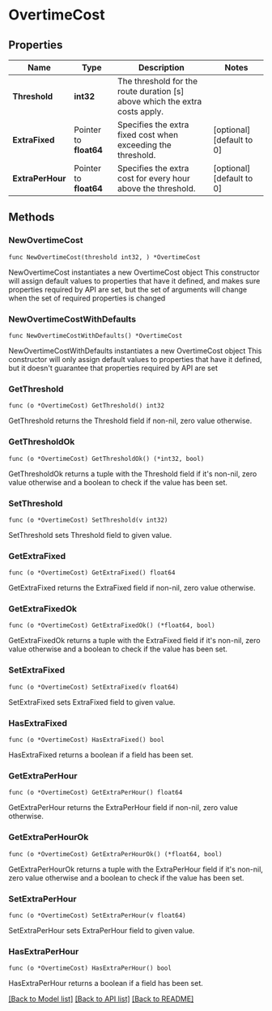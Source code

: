 # OvertimeCost

## Properties

Name | Type | Description | Notes
------------ | ------------- | ------------- | -------------
**Threshold** | **int32** | The threshold for the route duration [s] above which the extra costs apply. | 
**ExtraFixed** | Pointer to **float64** | Specifies the extra fixed cost when exceeding the threshold. | [optional] [default to 0]
**ExtraPerHour** | Pointer to **float64** | Specifies the extra cost for every hour above the threshold. | [optional] [default to 0]

## Methods

### NewOvertimeCost

`func NewOvertimeCost(threshold int32, ) *OvertimeCost`

NewOvertimeCost instantiates a new OvertimeCost object
This constructor will assign default values to properties that have it defined,
and makes sure properties required by API are set, but the set of arguments
will change when the set of required properties is changed

### NewOvertimeCostWithDefaults

`func NewOvertimeCostWithDefaults() *OvertimeCost`

NewOvertimeCostWithDefaults instantiates a new OvertimeCost object
This constructor will only assign default values to properties that have it defined,
but it doesn't guarantee that properties required by API are set

### GetThreshold

`func (o *OvertimeCost) GetThreshold() int32`

GetThreshold returns the Threshold field if non-nil, zero value otherwise.

### GetThresholdOk

`func (o *OvertimeCost) GetThresholdOk() (*int32, bool)`

GetThresholdOk returns a tuple with the Threshold field if it's non-nil, zero value otherwise
and a boolean to check if the value has been set.

### SetThreshold

`func (o *OvertimeCost) SetThreshold(v int32)`

SetThreshold sets Threshold field to given value.


### GetExtraFixed

`func (o *OvertimeCost) GetExtraFixed() float64`

GetExtraFixed returns the ExtraFixed field if non-nil, zero value otherwise.

### GetExtraFixedOk

`func (o *OvertimeCost) GetExtraFixedOk() (*float64, bool)`

GetExtraFixedOk returns a tuple with the ExtraFixed field if it's non-nil, zero value otherwise
and a boolean to check if the value has been set.

### SetExtraFixed

`func (o *OvertimeCost) SetExtraFixed(v float64)`

SetExtraFixed sets ExtraFixed field to given value.

### HasExtraFixed

`func (o *OvertimeCost) HasExtraFixed() bool`

HasExtraFixed returns a boolean if a field has been set.

### GetExtraPerHour

`func (o *OvertimeCost) GetExtraPerHour() float64`

GetExtraPerHour returns the ExtraPerHour field if non-nil, zero value otherwise.

### GetExtraPerHourOk

`func (o *OvertimeCost) GetExtraPerHourOk() (*float64, bool)`

GetExtraPerHourOk returns a tuple with the ExtraPerHour field if it's non-nil, zero value otherwise
and a boolean to check if the value has been set.

### SetExtraPerHour

`func (o *OvertimeCost) SetExtraPerHour(v float64)`

SetExtraPerHour sets ExtraPerHour field to given value.

### HasExtraPerHour

`func (o *OvertimeCost) HasExtraPerHour() bool`

HasExtraPerHour returns a boolean if a field has been set.


[[Back to Model list]](../README.md#documentation-for-models) [[Back to API list]](../README.md#documentation-for-api-endpoints) [[Back to README]](../README.md)


